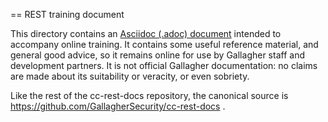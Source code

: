 == REST training document

This directory contains an [Asciidoc (.adoc) document](rest_training.adoc) intended to accompany
online training.  It contains some useful reference material, and general good advice, so it remains
online for use by Gallagher staff and development partners.  It is not official Gallagher
documentation:  no claims are made about its suitability or veracity, or even sobriety.

Like the rest of the cc-rest-docs repository, the canonical source is
https://github.com/GallagherSecurity/cc-rest-docs .


